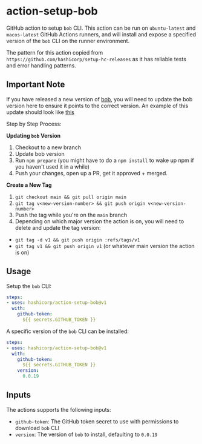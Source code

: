 # action-setup-bob
GitHub action to setup `bob` CLI. This action can be run on `ubuntu-latest` and `macos-latest` GitHub Actions runners, and will install and expose a specified version of the `bob` CLI on the runner environment.

The pattern for this action copied from `https://github.com/hashicorp/setup-hc-releases` as it has reliable tests and error handling patterns.

## Important Note

If you have released a new version of [bob](https://github.com/hashicorp/bob), you will need to update the bob version here to ensure it points to the correct version. An example of this update should look like [this](https://github.com/hashicorp/action-setup-bob/pull/4/files)

Step by Step Process: 

**Updating `bob` Version** 
1. Checkout to a new branch
2. Update bob version
3. Run `npm prepare` (you might have to do a `npm install` to wake up npm if you haven't used it in a while)
4. Push your changes, open up a PR, get it approved + merged.

**Create a New Tag**
1. `git checkout main && git pull origin main`
2. `git tag v<new-version-number> && git push origin v<new-version-number>`
3. Push the tag while you're on the `main` branch
4. Depending on which major version the action is on, you will need to delete and update the tag version: 
  - `git tag -d v1 && git push origin :refs/tags/v1`
  - `git tag v1 && git push origin v1` (or whatever main version the action is on)

## Usage

Setup the `bob` CLI:

```yaml
steps:
- uses: hashicorp/action-setup-bob@v1
  with:
    github-token:
      ${{ secrets.GITHUB_TOKEN }}
```

A specific version of the `bob` CLI can be installed:

```yaml
steps:
- uses: hashicorp/action-setup-bob@v1
  with:
    github-token:
      ${{ secrets.GITHUB_TOKEN }}
    version:
      0.0.19
```

## Inputs
The actions supports the following inputs:

- `github-token`: The GitHub token secret to use with permissions to download `bob` CLI
- `version`: The version of `bob` to install, defaulting to `0.0.19`

